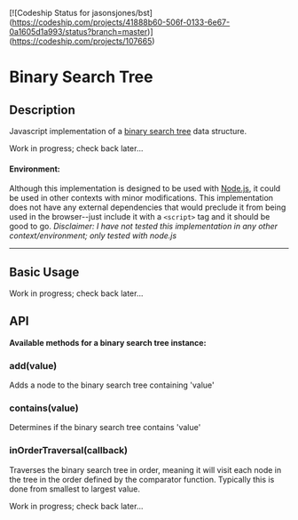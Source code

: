 [![Codeship Status for jasonsjones/bst]
(https://codeship.com/projects/41888b60-506f-0133-6e67-0a1605d1a993/status?branch=master)]
(https://codeship.com/projects/107665)
# Binary Search Tree

## Description
Javascript implementation of a
[binary search tree](https://en.wikipedia.org/wiki/Binary_search_tree)
data structure.

Work in progress; check back later...

#### Environment:

Although this implementation is designed to be used with
[Node.js](http://www.nodejs.org), it could be used in other contexts with minor
modifications.  This implementation does not have any external dependencies
that would preclude it from being used in the browser--just include it with a
`<script>` tag and it should be good to go.  _Disclaimer: I have not tested
this implementation in any other context/environment; only tested with node.js_

----

## Basic Usage

Work in progress; check back later...

## API
**Available methods for a binary search tree instance:**

### add(value)
  Adds a node to the binary search tree containing 'value'

### contains(value)
  Determines if the binary search tree contains 'value'

### inOrderTraversal(callback)
  Traverses the binary search tree in order, meaning it will visit
  each node in the tree in the order defined by the comparator function.
  Typically this is done from smallest to largest value.

Work in progress; check back later...
